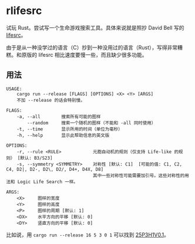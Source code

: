 # rlifesrc

试玩 Rust。尝试写一个生命游戏搜索工具。具体来说就是照抄 David Bell 写的 [lifesrc](https://github.com/DavidKinder/Xlife/tree/master/Xlife35/source/lifesearch)。

由于是从一种没学过的语言（C）抄到一种没用过的语言（Rust），写得非常糟糕。和原版的 lifesrc 相比速度要慢一些，而且缺少很多功能。

## 用法

```text
USAGE:
    cargo run --release [FLAGS] [OPTIONS] <X> <Y> [ARGS]
    不加 --release 的话会特别慢。

FLAGS:
    -a, --all        搜索所有可能的图样
        --random     搜索一个随机的图样（不能和 -all 同时使用）
    -t, --time       显示所用的时间（单位为毫秒）
    -h, --help       显示此帮助信息的英文版

OPTIONS:
    -r, --rule <RULE>            元胞自动机的规则（仅支持 Life-like 的规则） [默认: B3/S23]
    -s, --symmetry <SYMMETRY>    对称性 [默认: C1]  [可能的值: C1, C2, C4, D2|, D2-, D2\, D2/, D4+, D4X, D8]
                                 其中一些对称性可能需要加引号。这些对称性的用法和 Logic Life Search 一样。

ARGS:
    <X>     图样的宽度
    <Y>     图样的高度
    <P>     图样的周期 [默认: 1]
    <DX>    水平方向的平移 [默认: 0]
    <DY>    竖直方向的平移 [默认: 0]
```

比如说，用 `cargo run --release 16 5 3 0 1` 可以找到 [25P3H1V0.1](http://conwaylife.com/wiki/25P3H1V0.1)。
